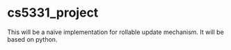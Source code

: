 # cs5331_project

This will be a naive implementation for rollable update mechanism. It will be based on python.
